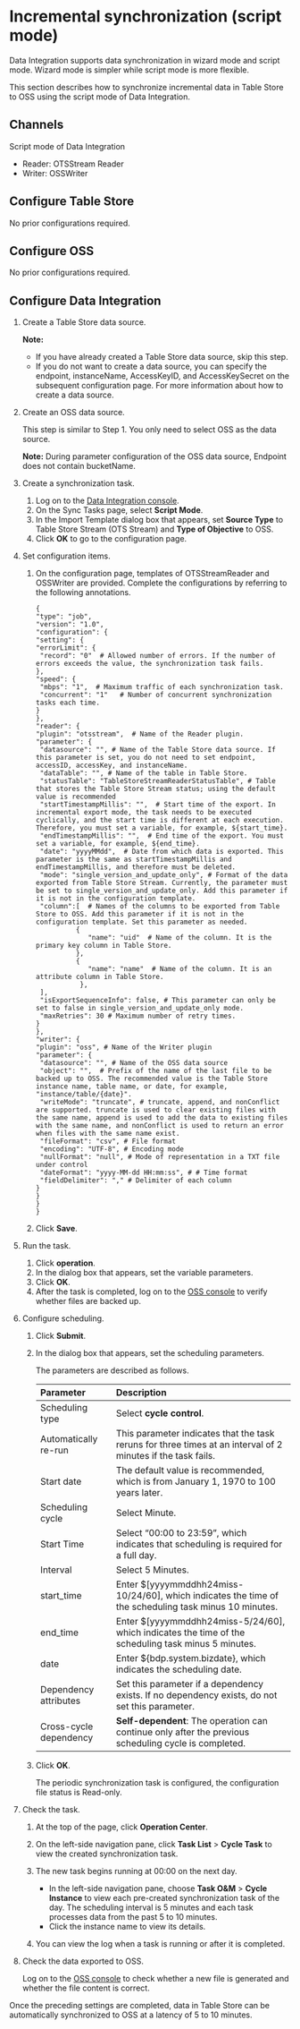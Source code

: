 # Incremental synchronization \(script mode\)

Data Integration supports data synchronization in wizard mode and script mode. Wizard mode is simpler while script mode is more flexible.

This section describes how to synchronize incremental data in Table Store to OSS using the script mode of Data Integration.

## Channels

Script mode of Data Integration

-   Reader: OTSStream Reader
-   Writer: OSSWriter

## Configure Table Store

No prior configurations required.

## Configure OSS

No prior configurations required.

## Configure Data Integration

1.  Create a Table Store data source.

    **Note:**

    -   If you have already created a Table Store data source, skip this step.
    -   If you do not want to create a data source, you can specify the endpoint, instanceName, AccessKeyID, and AccessKeySecret on the subsequent configuration page.
    For more information about how to create a data source.

2.  Create an OSS data source.

    This step is similar to Step 1. You only need to select OSS as the data source.

    **Note:** During parameter configuration of the OSS data source, Endpoint does not contain bucketName.

3.  Create a synchronization task.
    1.  Log on to the [Data Integration console](https://di-cn-shanghai.data.aliyun.com/).
    2.  On the Sync Tasks page, select **Script Mode**.
    3.  In the Import Template dialog box that appears, set **Source Type** to Table Store Stream \(OTS Stream\) and **Type of Objective** to OSS.
    4.  Click **OK** to go to the configuration page.
4.  Set configuration items.
    1.  On the configuration page, templates of OTSStreamReader and OSSWriter are provided. Complete the configurations by referring to the following annotations.

        ```
        {
        "type": "job",
        "version": "1.0",
        "configuration": {
        "setting": {
        "errorLimit": {
         "record": "0"  # Allowed number of errors. If the number of errors exceeds the value, the synchronization task fails.
        },
        "speed": {
         "mbps": "1",  # Maximum traffic of each synchronization task.
         "concurrent": "1"   # Number of concurrent synchronization tasks each time.
        }
        },
        "reader": {
        "plugin": "otsstream",  # Name of the Reader plugin.
        "parameter": {
         "datasource": "", # Name of the Table Store data source. If this parameter is set, you do not need to set endpoint, accessID, accessKey, and instanceName.
         "dataTable": "", # Name of the table in Table Store.
         "statusTable": "TableStoreStreamReaderStatusTable", # Table that stores the Table Store Stream status; using the default value is recommended
         "startTimestampMillis": "",  # Start time of the export. In incremental export mode, the task needs to be executed cyclically, and the start time is different at each execution. Therefore, you must set a variable, for example, ${start_time}.
         "endTimestampMillis": "",  # End time of the export. You must set a variable, for example, ${end_time}.
         "date": "yyyyMMdd",  # Date from which data is exported. This parameter is the same as startTimestampMillis and endTimestampMillis, and therefore must be deleted.
         "mode": "single_version_and_update_only", # Format of the data exported from Table Store Stream. Currently, the parameter must be set to single_version_and_update_only. Add this parameter if it is not in the configuration template.
         "column":[  # Names of the columns to be exported from Table Store to OSS. Add this parameter if it is not in the configuration template. Set this parameter as needed.
                  {
                     "name": "uid"  # Name of the column. It is the primary key column in Table Store.
                  },
                  {
                     "name": "name"  # Name of the column. It is an attribute column in Table Store.
                   },
         ],
         "isExportSequenceInfo": false, # This parameter can only be set to false in single_version_and_update_only mode.
         "maxRetries": 30 # Maximum number of retry times.
        }
        },
        "writer": {
        "plugin": "oss", # Name of the Writer plugin
        "parameter": {
         "datasource": "", # Name of the OSS data source
         "object": "",  # Prefix of the name of the last file to be backed up to OSS. The recommended value is the Table Store instance name, table name, or date, for example, "instance/table/{date}".
         "writeMode": "truncate", # truncate, append, and nonConflict are supported. truncate is used to clear existing files with the same name, append is used to add the data to existing files with the same name, and nonConflict is used to return an error when files with the same name exist.
         "fileFormat": "csv", # File format
         "encoding": "UTF-8", # Encoding mode
         "nullFormat": "null", # Mode of representation in a TXT file under control
         "dateFormat": "yyyy-MM-dd HH:mm:ss", # # Time format
         "fieldDelimiter": "," # Delimiter of each column
        }
        }
        }
        }
        ```

    2.  Click **Save**.
5.  Run the task.
    1.  Click **operation**.
    2.  In the dialog box that appears, set the variable parameters.
    3.  Click **OK**.
    4.  After the task is completed, log on to the [OSS console](https://oss.console.aliyun.com/overview) to verify whether files are backed up.
6.  Configure scheduling.
    1.  Click **Submit**.
    2.  In the dialog box that appears, set the scheduling parameters.

        The parameters are described as follows.

        |Parameter|Description|
        |:--------|:----------|
        |Scheduling type|Select **cycle control**.|
        |Automatically re-run|This parameter indicates that the task reruns for three times at an interval of 2 minutes if the task fails.|
        |Start date|The default value is recommended, which is from January 1, 1970 to 100 years later.|
        |Scheduling cycle|Select Minute.|
        |Start Time|Select “00:00 to 23:59”, which indicates that scheduling is required for a full day.|
        |Interval|Select 5 Minutes.|
        |start\_time|Enter $\[yyyymmddhh24miss-10/24/60\], which indicates the time of the scheduling task minus 10 minutes.|
        |end\_time|Enter $\[yyyymmddhh24miss-5/24/60\], which indicates the time of the scheduling task minus 5 minutes.|
        |date|Enter $\{bdp.system.bizdate\}, which indicates the scheduling date.|
        |Dependency attributes|Set this parameter if a dependency exists. If no dependency exists, do not set this parameter.|
        |Cross-cycle dependency|**Self-dependent**: The operation can continue only after the previous scheduling cycle is completed.|

    3.  Click **OK**.

        The periodic synchronization task is configured, the configuration file status is Read-only.

7.  Check the task.
    1.  At the top of the page, click **Operation Center**.
    2.  On the left-side navigation pane, click **Task List** \> **Cycle Task** to view the created synchronization task.
    3.  The new task begins running at 00:00 on the next day.
        -   In the left-side navigation pane, choose **Task O&M** \> **Cycle Instance** to view each pre-created synchronization task of the day. The scheduling interval is 5 minutes and each task processes data from the past 5 to 10 minutes.
        -   Click the instance name to view its details.

    4.  You can view the log when a task is running or after it is completed.
8.  Check the data exported to OSS.

    Log on to the [OSS console](https://oss.console.aliyun.com/overview?spm=a2c4g.11186623.2.13.308b2f02zFs7NH) to check whether a new file is generated and whether the file content is correct.


Once the preceding settings are completed, data in Table Store can be automatically synchronized to OSS at a latency of 5 to 10 minutes.

